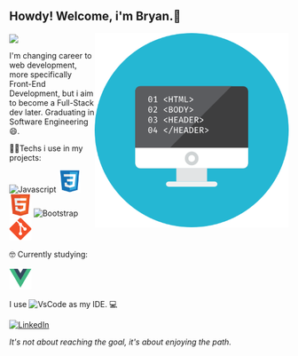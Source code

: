 <h2 align="left">Howdy! Welcome, i'm Bryan.🖖</h2>

<img align=right src="./.github/Coding-Html-icon.png" alt="Coding" width="350" height="350"/>

<img align="center" src="https://github-readme-stats.vercel.app/api/top-langs/?username=bryanbruzinga&theme=dark&layout=compact&hide_border=true"/>


<p align="left"> I'm changing career to web development, more specifically Front-End Development, but i aim to become a Full-Stack dev later.  
Graduating in Software Engineering😄.</p>

<p align="left">🧑‍💻Techs i use in my projects:</p>
<p align="left">
    <img
      src="https://tadeuesteves.files.wordpress.com/2014/01/javascript-logo.png"
      alt="Javascript"
      width="40"
      height="40"
    />
    <img
      src="https://raw.githubusercontent.com/devicons/devicon/master/icons/css3/css3-original.svg"
      alt="CSS"
      width="40"
      height="40"
    />
    <img
      src="https://raw.githubusercontent.com/devicons/devicon/master/icons/html5/html5-original.svg"
      alt="HTML"
      width="40"
      height="40"
    />
  <img
    src="https://upload.wikimedia.org/wikipedia/commons/b/b2/Bootstrap_logo.svg"
    alt="Bootstrap"
    width="40"
    height="40"
  />
  <img
      src="https://raw.githubusercontent.com/devicons/devicon/master/icons/git/git-original.svg"
      alt="Git"
      width="40"
      height="40"
    />
<p align="left">🤓 Currently studying:</p>
    <img
      src="https://raw.githubusercontent.com/devicons/devicon/master/icons/vuejs/vuejs-original.svg"
      alt="Vuejs"
      width="40"
      height="40"
    />
<p align="left">I use <img
      src="https://upload.wikimedia.org/wikipedia/commons/thumb/9/9a/Visual_Studio_Code_1.35_icon.svg/512px-Visual_Studio_Code_1.35_icon.svg.png"
      alt="VsCode"
      width="40"
      height="40"
    /> as my IDE. 💻</p>

<a href="https://www.linkedin.com/in/bryan-da-silva-bruzinga-b6830960/"><img src="https://img.shields.io/badge/LinkedIn-%230077B5.svg?&style=flat-square&logo=linkedin&logoColor=white" alt="LinkedIn"></a>

<i> It's not about reaching the goal, it's about enjoying the path.</i>

